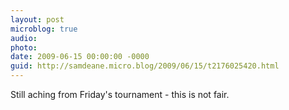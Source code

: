 ```yaml
---
layout: post
microblog: true
audio: 
photo: 
date: 2009-06-15 00:00:00 -0000
guid: http://samdeane.micro.blog/2009/06/15/t2176025420.html
---
```

Still aching from Friday's tournament - this is not fair.
